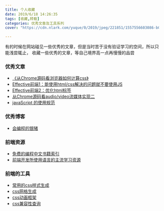 ```yaml
---
title: 个人收藏
date: 2019/6/18 14:26:35
tags: [收藏,转载]
categories: 优秀文章及工具系列
cover: "https://cdn.nlark.com/yuque/0/2019/jpeg/221851/1557556603086-b002f720-c9b3-45eb-8baf-efdb7ae4c99c.jpeg"

---
```


有的时候在网站碰见一些优秀的文章，但是当时苦于没有验证学习的空间，所以只能浅尝辄止，
收藏一些优秀的文章，等自己境界高一点再慢慢的品尝
<!--more-->

### 优秀文章
 - [《从Chrome源码看浏览器如何计算css》](https://nextfe.com/how-chrome-compute-css/)
 - [Effective前端1：能使用html/css解决的问题就不要使用JS](https://www.yinchengli.com/2016/09/17/using-html-css-instead-of-js/)
 - [Effective前端2：优化html标签](https://www.yinchengli.com/2016/09/25/make-the-best-of-html-label/)
 - [从Chrome源码看audio/video流媒体实现二](https://www.yinchengli.com/2018/08/12/chrome-media-stream-2/)
 - [javaScript 的使用规范](https://github.com/lin-123/javascript)

### 优秀博客
 - [会编程的银猪](https://www.yinchengli.com/)

### 前端资源
 - [免费的编程中文书籍索引](https://github.com/justjavac/free-programming-books-zh_CN#web)
 - [前端开发所使用语言的主流学习资源](https://github.com/icepy/Front-End-Develop-Guide)

### 前端的工具 
  - [常用的css样式生成](https://qishaoxuan.github.io/css_tricks/)
  - [css网格生成](https://cssgrid-generator.netlify.com/)
  - [css动画框架](https://daneden.github.io/animate.css/)
  - [css兼容性查询](https://caniuse.com/)